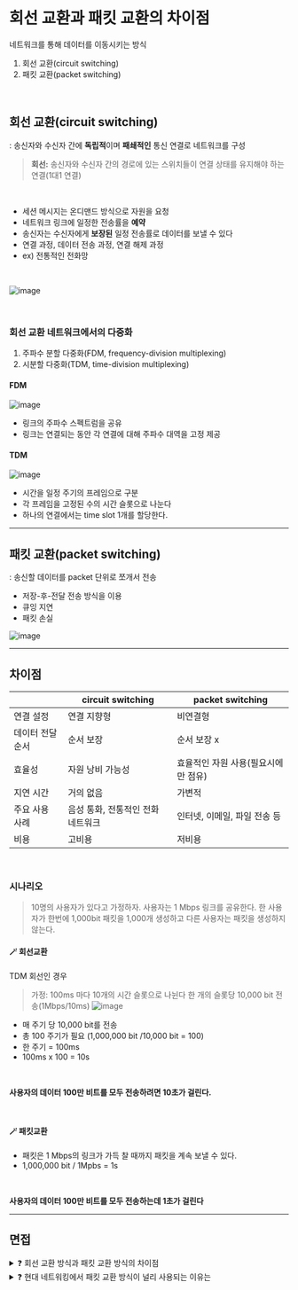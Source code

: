 # 회선 교환과 패킷 교환의 차이점

네트워크를 통해 데이터를 이동시키는 방식

1. 회선 교환(circuit switching)
2. 패킷 교환(packet switching)

<br>

## 회선 교환(circuit switching)
: 송신자와 수신자 간에 **독립적**이며 **패쇄적인** 통신 연결로 네트워크를 구성


> **회선:** 송신자와 수신자 간의 경로에 있는 스위치들이 연결 상태를 유지해야 하는 연결(1대1 연결)

<br>

- 세션 메시지는 온디맨드 방식으로 자원을 요청
- 네트워크 링크에 일정한 전송률을 **예약**
- 송신자는 수신자에게 **보장된** 일정 전송률로 데이터를 보낼 수 있다
- 연결 과정, 데이터 전송 과정, 연결 해제 과정
- ex) 전통적인 전화망

<br>

![image](https://github.com/user-attachments/assets/821aaab0-aa06-4e47-a612-bef53c4610ba)

<br>


### 회선 교환 네트워크에서의 다중화

1. 주파수 분할 다중화(FDM, frequency-division multiplexing)
2. 시분할 다중화(TDM, time-division multiplexing)

#### FDM

![image](https://github.com/user-attachments/assets/b4cecbbc-fe1a-4b5b-8a1c-19575cc3e423)


- 링크의 주파수 스펙트럼을 공유
- 링크는 연결되는 동안 각 연결에 대해 주파수 대역을 고정 제공


#### TDM

![image](https://github.com/user-attachments/assets/8113c9ed-8685-43db-bf47-972ddacfa1e5)

- 시간을 일정 주기의 프레임으로 구분
- 각 프레임을 고정된 수의 시간 슬롯으로 나눈다
- 하나의 연결에서는 time slot 1개를 할당한다.

---

## 패킷 교환(packet switching)
: 송신할 데이터를 packet 단위로 쪼개서 전송

- 저장-후-전달 전송 방식을 이용
- 큐잉 지연
- 패킷 손실

![image](https://github.com/user-attachments/assets/6eb7f97d-861b-49ed-9b62-ff6f4f340d65)


---
## 차이점

|               |circuit switching|packet switching|
|---------------|-----------------|----------------|
|연결 설정       |    연결 지향형   |    비연결형    |
|데이터 전달 순서|     순서 보장    |   순서 보장 x  | 
|효율성          |자원 낭비 가능성|효율적인 자원 사용(필요시에만 점유)|
|지연 시간| 거의 없음|가변적|
|주요 사용 사례|음성 통화, 전통적인 전화 네트워크|인터넷, 이메일, 파일 전송 등|
|비용|고비용|저비용|

<br>

### 시나리오
> 10명의 사용자가 있다고 가정하자. 사용자는 1 Mbps 링크를 공유한다.
> 한 사용자가 한번에 1,000bit 패킷을 1,000개 생성하고 다른 사용자는 패킷을 생성하지 않는다.

#### 🪄 회선교환

TDM 회선인 경우 <br>
> 가정: 100ms 마다 10개의 시간 슬롯으로 나뉜다
> 한 개의 슬롯당 10,000 bit 전송(1Mbps/10ms)
![image](https://github.com/user-attachments/assets/8113c9ed-8685-43db-bf47-972ddacfa1e5)

- 매 주기 당 10,000 bit를 전송
- 총 100 주기가 필요 (1,000,000 bit /10,000 bit = 100)
- 한 주기 = 100ms
- 100ms x 100 = 10s

<br>

**사용자의 데이터 100만 비트를 모두 전송하려면 10초가 걸린다.**

<br>

#### 🪄 패킷교환

- 패킷은 1 Mbps의 링크가 가득 찰 때까지 패킷을 계속 보낼 수 있다.
- 1,000,000 bit / 1Mpbs = 1s

<br>

**사용자의 데이터 100만 비트를 모두 전송하는데 1초가 걸린다**



---

## 면접

<details>
  <summary>❓ 회선 교환 방식과 패킷 교환 방식의 차이점</summary>
  
 회선 교환 방식은 통신을 시작하기 전에 전용 물리적 경로를 설정합니다. <br>
 반면에 패킷 교환 방식은 데이터를 작은 패킷으로 나누어 네트워크를 통해 독립적으로 전송하며,
 각 패킷이 최적의 경로를 선택합니다.
  
</details>

<details>
  <summary>❓ 현대 네트워킹에서 패킷 교환 방식이 널리 사용되는 이유는</summary>
 
  더 많은 사용자를 수용할 수 있고 자원을 효율적으로 사용할 수 있기 때문이다.
  
</details>

